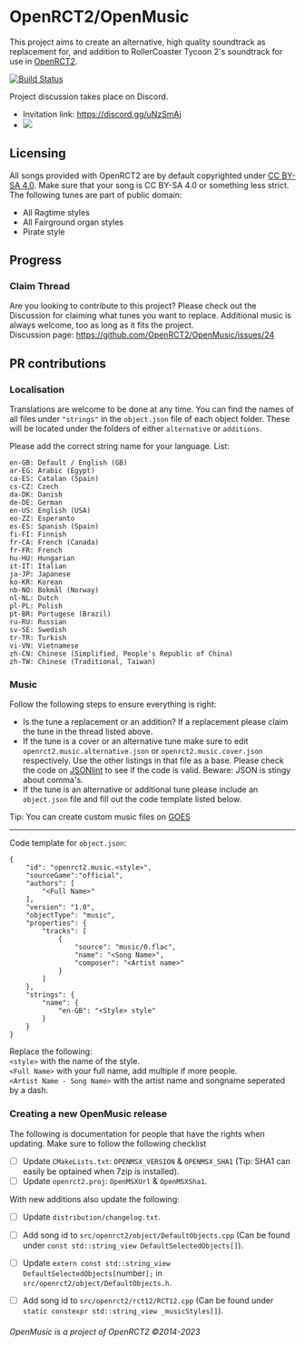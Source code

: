 # OpenRCT2/OpenMusic
This project aims to create an alternative, high quality soundtrack as replacement for, and addition to RollerCoaster Tycoon 2's soundtrack for use in [OpenRCT2](https://github.com/OpenRCT2/OpenRCT2).

[![Build Status](https://api.travis-ci.org/OpenRCT2/OpenMusic.svg?branch=master)](https://travis-ci.org/OpenRCT2/OpenMusic)

Project discussion takes place on Discord.

- Invitation link: https://discord.gg/uNzSmAj
- [![](https://img.shields.io/discord/264137540670324737?label=OpenRCT2%2Fsound-and-music)](https://discordapp.com/channels/264137540670324737/694586451500859469)

## Licensing
All songs provided with OpenRCT2 are by default copyrighted under [CC BY-SA 4.0](https://creativecommons.org/licenses/by-sa/4.0/). Make sure that your song is CC BY-SA 4.0 or something less strict.  
The following tunes are part of public domain:
* All Ragtime styles
* All Fairground organ styles
* Pirate style

## Progress
### Claim Thread

Are you looking to contribute to this project? Please check out the Discussion for claiming what tunes you want to replace. Additional music is always welcome, too as long as it fits the project.  
Discussion page: https://github.com/OpenRCT2/OpenMusic/issues/24

## PR contributions
### Localisation
Translations are welcome to be done at any time. You can find the names of all files under `"strings"` in the `object.json` file of each object folder. These will be located under the folders of either `alternative` or `additions`.

Please add the correct string name for your language.
List:
```
en-GB: Default / English (GB)
ar-EG: Arabic (Egypt)
ca-ES: Catalan (Spain)
cs-CZ: Czech
da-DK: Danish
de-DE: German
en-US: English (USA)
eo-ZZ: Esperanto
es-ES: Spanish (Spain)
fi-FI: Finnish
fr-CA: French (Canada)
fr-FR: French
hu-HU: Hungarian
it-IT: Italian
ja-JP: Japanese
ko-KR: Korean
nb-NO: Bokmål (Norway)
nl-NL: Dutch
pl-PL: Polish
pt-BR: Portugese (Brazil)
ru-RU: Russian
sv-SE: Swedish
tr-TR: Turkish
vi-VN: Vietnamese
zh-CN: Chinese (Simplified, People's Republic of China)
zh-TW: Chinese (Traditional, Taiwan)
```

### Music  

Follow the following steps to ensure everything is right:
- Is the tune a replacement or an addition? If a replacement please claim the tune in the thread listed above.
- If the tune is a cover or an alternative tune make sure to edit `openrct2.music.alternative.json` or `openrct2.music.cover.json` respectively. Use the other listings in that file as a base. Please check the code on [JSONlint](https://jsonlint.com/) to see if the code is valid. Beware: JSON is stingy about comma's.  
- If the tune is an alternative or additional tune please include an `object.json` file and fill out the code template listed below.

Tip: You can create custom music files on [GOES](https://goes.rctspace.com/music)

-----------------------
Code template for `object.json`:

```
{
    "id": "openrct2.music.<style>",
    "sourceGame":"official",
    "authors": [
        "<Full Name>"
    ],
    "version": "1.0",
    "objectType": "music",
    "properties": {
        "tracks": [
            {
                "source": "music/0.flac",
                "name": "<Song Name>",
                "composer": "<Artist name>"
            }
        ]
    },
    "strings": {
        "name": {
            "en-GB": "<Style> style"
        }
    }
}
```

Replace the following:  
`<style>` with the name of the style.  
`<Full Name>` with your full name, add multiple if more people.  
`<Artist Name - Song Name>` with the artist name and songname seperated by a dash.  

### Creating a new OpenMusic release

The following is documentation for people that have the rights when updating.
Make sure to follow the following checklist

- [ ] Update `CMakeLists.txt`: `OPENMSX_VERSION` & `OPENMSX_SHA1` (Tip: SHA1 can easily be optained when 7zip is installed).
- [ ] Update `openrct2.proj`: `OpenMSXUrl` & `OpenMSXSha1`.

 With new additions also update the following:
      
- [ ] Update `distribution/changelog.txt`.
- [ ] Add song id to `src/openrct2/object/DefaultObjects.cpp` (Can be found under `const std::string_view DefaultSelectedObjects[]`).
- [ ] Update `extern const std::string_view DefaultSelectedObjects[`number`];` in `src/openrct2/object/DefaultObjects.h`.
- [ ] Add song id to `src/openrct2/rct12/RCT12.cpp` (Can be found under `static constexpr std::string_view _musicStyles[]`).


###### OpenMusic is a project of OpenRCT2 ©2014-2023
